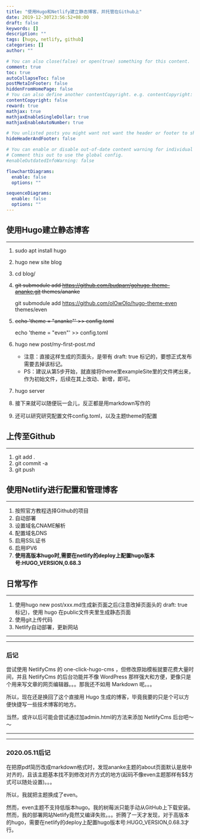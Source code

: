 ```yaml
---
title: "使用Hugo和Netlify建立静态博客，并托管在Github上"
date: 2019-12-30T23:56:52+08:00
draft: false
keywords: []
description: ""
tags: [hugo, netlify, github]
categories: []
author: ""

# You can also close(false) or open(true) something for this content.
comment: true
toc: true
autoCollapseToc: false
postMetaInFooter: false
hiddenFromHomePage: false
# You can also define another contentCopyright. e.g. contentCopyright: "This is another copyright."
contentCopyright: false
reward: true
mathjax: true
mathjaxEnableSingleDollar: true
mathjaxEnableAutoNumber: true

# You unlisted posts you might want not want the header or footer to show
hideHeaderAndFooter: false

# You can enable or disable out-of-date content warning for individual post.
# Comment this out to use the global config.
#enableOutdatedInfoWarning: false

flowchartDiagrams:
  enable: false
  options: ""

sequenceDiagrams: 
  enable: false
  options: ""
---
```

## 使用Hugo建立静态博客

---------------------------------------------------------

1. sudo apt install hugo
2. hugo new site blog
3. cd blog/
4. ~~git submodule add <https://github.com/budparr/gohugo-theme-ananke.git> themes/ananke~~

   git submodule add <https://github.com/olOwOlo/hugo-theme-even> themes/even
5. ~~echo 'theme = "ananke"' >> config.toml~~

   echo 'theme = "even"' >> config.toml
6. hugo new post/my-first-post.md
    * 注意：直接这样生成的页面头，是带有 draft: true 标记的，要想正式发布需要去掉该标记。
    * PS：建议从第5步开始，就直接将theme里exampleSite里的文件拷出来，作为初始文件，后续在其上改动、新增，即可。
7. hugo server
8. 接下来就可以随便玩一会儿，反正都是用markdown写作的
9. 还可以研究研究配置文件config.toml，以及主题theme的配置

## 上传至Github

---------------------------------------------------------

1. git add .
2. git commit -a
3. git push

## 使用Netlify进行配置和管理博客

---------------------------------------------------------

1. 按照官方教程选择Github的项目
2. 自动部署
3. 设置域名CNAME解析
4. 配置域名DNS
5. 启用SSL证书
6. 启用IPV6
7. **使用高版本hugo时,需要在netlify的deploy上配置hugo版本号:HUGO_VERSION,0.68.3**

## 日常写作

---------------------------------------------------------

1. 使用hugo new post/xxx.md生成新页面之后(注意改掉页面头的 draft: true 标记)，使用 hugo 在public文件夹里生成静态页面
2. 使用git上传代码
3. Netlify自动部署，更新网站

---------------------------------------------------------
---------------------------------------------------------

### 后记

尝试使用 NetlifyCms 的 one-click-hugo-cms ，但修改原始模板就要花费大量时间，并且 NetlifyCms 的后台功能并不像 WordPress 那样强大和方便，更像只是个用来写文章的网页编辑器。。。那我还不如用 Markdown 呢。。。

所以，现在还是换回了这个直接用 Hugo 生成的博客，毕竟我要的只是个可以方便快捷写一些技术博客的地方。

当然，或许以后可能会尝试通过加admin.html的方法来添加 NetlifyCms 后台吧～～

---------------------------------------------------------
---------------------------------------------------------

### 2020.05.11后记

在把原pdf简历改成markdown格式时，发现ananke主题的about页面默认是居中对齐的，且该主题基本找不到修改对齐方式的地方(起码不像even主题那样有$$方式可以随处设置)。。。

所以，我就把主题换成了even。

然而，even主题不支持低版本hugo。我的树莓派只能手动从GitHub上下载安装。然而，我的部署网站Netlify竟然又编译失败。。。折腾了一天才发现，对于高版本的hugo，需要在netlify的deploy上配置hugo版本号:HUGO_VERSION,0.68.3才行。
